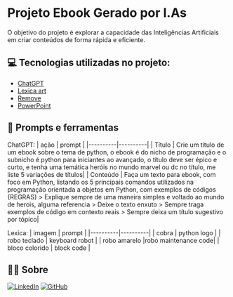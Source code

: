 # Projeto Ebook Gerado por I.As
O objetivo do projeto é explorar a capacidade das Inteligências Artificiais em criar conteúdos de forma rápida e eficiente. 

## 💻 Tecnologias utilizadas no projeto:
 - [ChatGPT](https://chat.openai.com/) 
 - [Lexica art](https://lexica.art/)
 - [Remove](https://www.remove.bg/) 
 - [PowerPoint](https://www.microsoft.com/en/microsoft-365/powerpoint)

## 📰 Prompts e ferramentas
 ChatGPT:
| ação | prompt |
|----------|----------|
| Título |
Crie um titulo de um ebook sobre o tema de python, o ebook é do nicho de programação e o subnicho é python para iniciantes ao avançado, o título deve ser épico e curto, e tenha uma temática heróis no mundo marvel ou dc no  título, me liste 5 variações de títulos|
| Conteúdo | Faça um texto para ebook, com foco em Python, listando os 5 principais comandos utilizados na programação orientada a objetos em Python, com exemplos de códigos {REGRAS} > Explique sempre de uma maneira simples e voltado ao mundo de herois, alguma referencia > Deixe o texto enxuto > Sempre traga exemplos de código em contexto reais > Sempre deixa um título sugestivo por tópico|

Lexica:
| imagem | prompt |
|----------|----------|
| cobra | python logo |
| robo teclado | keyboard robot |
| robo amarelo |robo maintenance code|
| bloco colorido | block code |

## 👨‍💻 Sobre
[![LinkedIn](https://img.shields.io/badge/LinkedIn-blue?style=for-the-badge&logo=linkedin&logoColor=white)](https://www.linkedin.com/in/flavioalessandropereira/)
[![GitHub](https://img.shields.io/badge/github-black?style=for-the-badge&logo=github&logoColor=white)](https://github.com/flavioalessandropereira)


